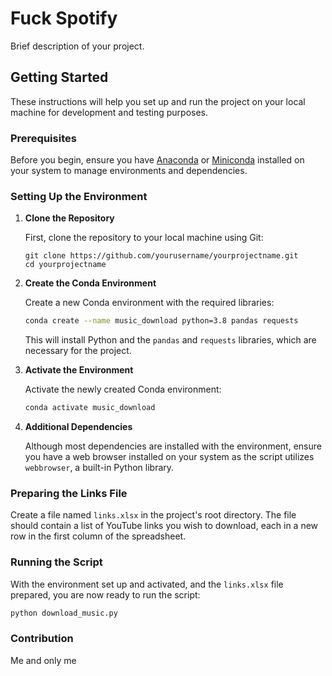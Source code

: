 # Fuck Spotify

Brief description of your project.

## Getting Started

These instructions will help you set up and run the project on your local machine for development and testing purposes.

### Prerequisites

Before you begin, ensure you have [Anaconda](https://www.anaconda.com/products/individual) or [Miniconda](https://docs.conda.io/en/latest/miniconda.html) installed on your system to manage environments and dependencies.

### Setting Up the Environment

1. **Clone the Repository**

    First, clone the repository to your local machine using Git:

    ```
    git clone https://github.com/yourusername/yourprojectname.git
    cd yourprojectname
    ```

2. **Create the Conda Environment**

    Create a new Conda environment with the required libraries:

    ```bash
    conda create --name music_download python=3.8 pandas requests
    ```

    This will install Python and the `pandas` and `requests` libraries, which are necessary for the project.

3. **Activate the Environment**

    Activate the newly created Conda environment:

    ```bash
    conda activate music_download
    ```

4. **Additional Dependencies**

    Although most dependencies are installed with the environment, ensure you have a web browser installed on your system as the script utilizes `webbrowser`, a built-in Python library.

### Preparing the Links File

Create a file named `links.xlsx` in the project's root directory. The file should contain a list of YouTube links you wish to download, each in a new row in the first column of the spreadsheet.

### Running the Script

With the environment set up and activated, and the `links.xlsx` file prepared, you are now ready to run the script:

```bash
python download_music.py
```

### Contribution

Me and only me
